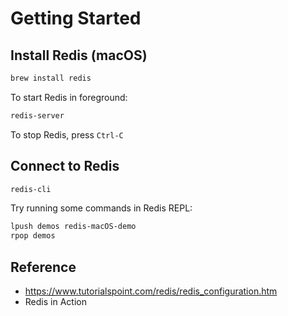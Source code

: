# Getting Started

## Install Redis (macOS)

```sh
brew install redis
```

To start Redis in foreground:

```sh
redis-server
```

To stop Redis, press `Ctrl-C`


## Connect to Redis

```sh
redis-cli
```

Try running some commands in Redis REPL:

```sh
lpush demos redis-macOS-demo
rpop demos
```

## Reference

- https://www.tutorialspoint.com/redis/redis_configuration.htm
- Redis in Action